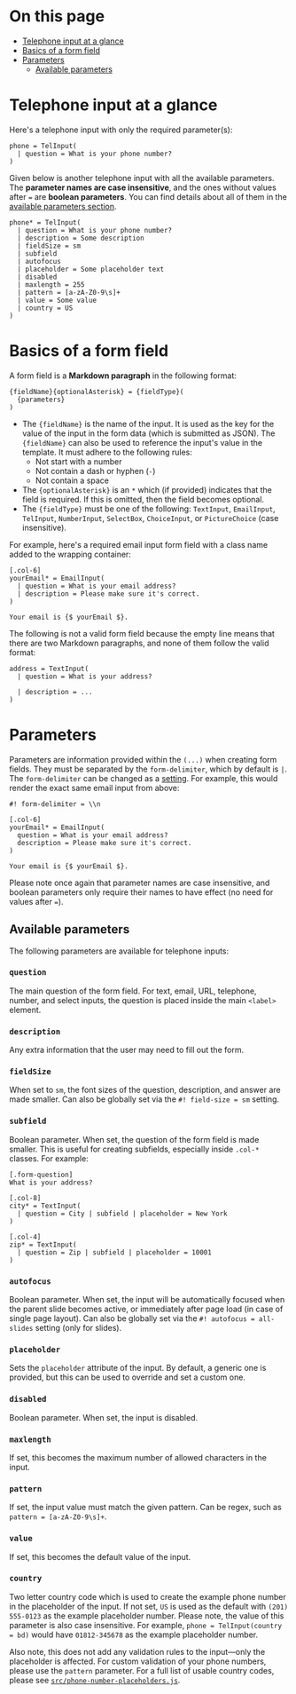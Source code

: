 # On this page

- [Telephone input at a glance](#telephone-input-at-a-glance)
- [Basics of a form field](#basics-of-a-form-field)
- [Parameters](#parameters)
  - [Available parameters](#available-parameters)

# Telephone input at a glance

Here's a telephone input with only the required parameter(s):

```text
phone = TelInput(
  | question = What is your phone number?
)
```

Given below is another telephone input with all the available parameters. The **parameter names are case insensitive**, and the ones without values after `=` are **boolean parameters**. You can find details about all of them in the [available parameters section](#available-parameters).

```text
phone* = TelInput(
  | question = What is your phone number?
  | description = Some description
  | fieldSize = sm
  | subfield
  | autofocus
  | placeholder = Some placeholder text
  | disabled
  | maxlength = 255
  | pattern = [a-zA-Z0-9\s]+
  | value = Some value
  | country = US
)
```

# Basics of a form field

A form field is a **Markdown paragraph** in the following format:

```text
{fieldName}{optionalAsterisk} = {fieldType}(
  {parameters}
)
```

- The `{fieldName}` is the name of the input. It is used as the key for the value of the input in the form data (which is submitted as JSON). The `{fieldName}` can also be used to reference the input's value in the template. It must adhere to the following rules:
  - Not start with a number
  - Not contain a dash or hyphen (`-`)
  - Not contain a space
- The `{optionalAsterisk}` is an `*` which (if provided) indicates that the field is required. If this is omitted, then the field becomes optional.
- The `{fieldType}` must be one of the following: `TextInput`, `EmailInput`, `TelInput`, `NumberInput`, `SelectBox`, `ChoiceInput`, or `PictureChoice` (case insensitive).

For example, here's a required email input form field with a class name added to the wrapping container:

```text
[.col-6]
yourEmail* = EmailInput(
  | question = What is your email address?
  | description = Please make sure it's correct.
)

Your email is {$ yourEmail $}.
```

The following is not a valid form field because the empty line means that there are two Markdown paragraphs, and none of them follow the valid format:

```text
address = TextInput(
  | question = What is your address?

  | description = ...
)
```

# Parameters

Parameters are information provided within the `(...)` when creating form fields. They must be separated by the `form-delimiter`, which by default is `|`. The `form-delimiter` can be changed as a [setting](https://github.com/blocksmd/blocksmd/blob/main/docs/settings.md). For example, this would render the exact same email input from above:

```text
#! form-delimiter = \\n

[.col-6]
yourEmail* = EmailInput(
  question = What is your email address?
  description = Please make sure it's correct.
)

Your email is {$ yourEmail $}.
```

Please note once again that parameter names are case insensitive, and boolean parameters only require their names to have effect (no need for values after `=`).

## Available parameters

The following parameters are available for telephone inputs:

### `question`

The main question of the form field. For text, email, URL, telephone, number, and select inputs, the question is placed inside the main `<label>` element.

### `description`

Any extra information that the user may need to fill out the form.

### `fieldSize`

When set to `sm`, the font sizes of the question, description, and answer are made smaller. Can also be globally set via the `#! field-size = sm` setting.

### `subfield`

Boolean parameter. When set, the question of the form field is made smaller. This is useful for creating subfields, especially inside `.col-*` classes. For example:

```text
[.form-question]
What is your address?

[.col-8]
city* = TextInput(
  | question = City | subfield | placeholder = New York
)

[.col-4]
zip* = TextInput(
  | question = Zip | subfield | placeholder = 10001
)
```

### `autofocus`

Boolean parameter. When set, the input will be automatically focused when the parent slide becomes active, or immediately after page load (in case of single page layout). Can also be globally set via the `#! autofocus = all-slides` setting (only for slides).

### `placeholder`

Sets the `placeholder` attribute of the input. By default, a generic one is provided, but this can be used to override and set a custom one.

### `disabled`

Boolean parameter. When set, the input is disabled.

### `maxlength`

If set, this becomes the maximum number of allowed characters in the input.

### `pattern`

If set, the input value must match the given pattern. Can be regex, such as `pattern = [a-zA-Z0-9\s]+`.

### `value`

If set, this becomes the default value of the input.

### `country`

Two letter country code which is used to create the example phone number in the placeholder of the input. If not set, `US` is used as the default with `(201) 555-0123` as the example placeholder number. Please note, the value of this parameter is also case insensitive. For example, `phone = TelInput(country = bd)` would have `01812-345678` as the example placeholder number.

Also note, this does not add any validation rules to the input&mdash;only the placeholder is affected. For custom validation of your phone numbers, please use the `pattern` parameter. For a full list of usable country codes, please see [`src/phone-number-placeholders.js`](https://github.com/blocksmd/blocksmd/blob/main/src/phone-number-placeholders.js).

